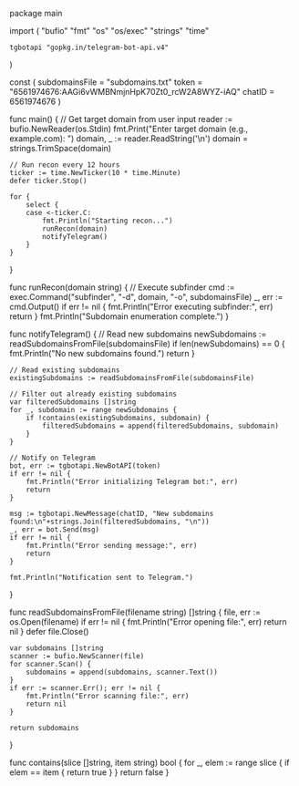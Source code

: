 package main

import (
	"bufio"
	"fmt"
	"os"
	"os/exec"
	"strings"
	"time"

	tgbotapi "gopkg.in/telegram-bot-api.v4"
)

const (
	subdomainsFile = "subdomains.txt"
	token          = "6561974676:AAGi6vWMBNmjnHpK70Zt0_rcW2A8WYZ-iAQ"
	chatID         = 6561974676
)

func main() {
	// Get target domain from user input
	reader := bufio.NewReader(os.Stdin)
	fmt.Print("Enter target domain (e.g., example.com): ")
	domain, _ := reader.ReadString('\n')
	domain = strings.TrimSpace(domain)

	// Run recon every 12 hours
	ticker := time.NewTicker(10 * time.Minute)
	defer ticker.Stop()

	for {
		select {
		case <-ticker.C:
			fmt.Println("Starting recon...")
			runRecon(domain)
			notifyTelegram()
		}
	}
}

func runRecon(domain string) {
	// Execute subfinder
	cmd := exec.Command("subfinder", "-d", domain, "-o", subdomainsFile)
	_, err := cmd.Output()
	if err != nil {
		fmt.Println("Error executing subfinder:", err)
		return
	}
	fmt.Println("Subdomain enumeration complete.")
}

func notifyTelegram() {
	// Read new subdomains
	newSubdomains := readSubdomainsFromFile(subdomainsFile)
	if len(newSubdomains) == 0 {
		fmt.Println("No new subdomains found.")
		return
	}

	// Read existing subdomains
	existingSubdomains := readSubdomainsFromFile(subdomainsFile)

	// Filter out already existing subdomains
	var filteredSubdomains []string
	for _, subdomain := range newSubdomains {
		if !contains(existingSubdomains, subdomain) {
			filteredSubdomains = append(filteredSubdomains, subdomain)
		}
	}

	// Notify on Telegram
	bot, err := tgbotapi.NewBotAPI(token)
	if err != nil {
		fmt.Println("Error initializing Telegram bot:", err)
		return
	}

	msg := tgbotapi.NewMessage(chatID, "New subdomains found:\n"+strings.Join(filteredSubdomains, "\n"))
	_, err = bot.Send(msg)
	if err != nil {
		fmt.Println("Error sending message:", err)
		return
	}

	fmt.Println("Notification sent to Telegram.")
}

func readSubdomainsFromFile(filename string) []string {
	file, err := os.Open(filename)
	if err != nil {
		fmt.Println("Error opening file:", err)
		return nil
	}
	defer file.Close()

	var subdomains []string
	scanner := bufio.NewScanner(file)
	for scanner.Scan() {
		subdomains = append(subdomains, scanner.Text())
	}
	if err := scanner.Err(); err != nil {
		fmt.Println("Error scanning file:", err)
		return nil
	}

	return subdomains
}

func contains(slice []string, item string) bool {
	for _, elem := range slice {
		if elem == item {
			return true
		}
	}
	return false
}
